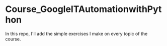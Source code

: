 # Course_GoogleITAutomationwithPython
In this repo, I'll add the simple exercises I make on every topic of the course.
